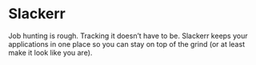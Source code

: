 # Slackerr
Job hunting is rough. Tracking it doesn’t have to be. Slackerr keeps your applications in one place so you can stay on top of the grind (or at least make it look like you are).
